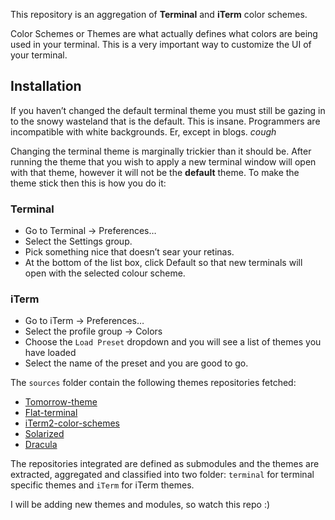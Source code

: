 
This repository is an aggregation of **Terminal** and **iTerm** color schemes. 

Color Schemes or Themes are what actually defines what colors are being used in your terminal. This is a very important way to customize the UI of your terminal.

## Installation

If you haven’t changed the default terminal theme you must still be gazing in to the snowy wasteland that is the default. This is insane. Programmers are incompatible with white backgrounds. Er, except in blogs. *cough*

Changing the terminal theme is marginally trickier than it should be. After running the theme that you wish to apply a new terminal window will open with that theme, however it will not be the **default** theme. To make the theme stick then this is how you do it:

### Terminal

- Go to Terminal → Preferences…
- Select the Settings group.
- Pick something nice that doesn’t sear your retinas.
- At the bottom of the list box, click Default so that new terminals will open with the selected colour scheme.

### iTerm

- Go to iTerm → Preferences…
- Select the profile group → Colors
- Choose the `Load Preset` dropdown and you will see a list of themes you have loaded
- Select the name of the preset and you are good to go.

The `sources` folder contain the following themes repositories fetched:

- [Tomorrow-theme](https://github.com/ChrisKempson/Tomorrow-Theme)
- [Flat-terminal](https://github.com/ahmetsulek/flat-terminal)
- [iTerm2-color-schemes](https://github.com/mbadolato/iTerm2-Color-Schemes)
- [Solarized](https://github.com/altercation/solarized)
- [Dracula](https://github.com/zenorocha/dracula-theme)

The repositories integrated are defined as submodules and the themes are extracted, aggregated and classified into two folder: `terminal` for terminal specific themes and `iTerm` for iTerm themes.

I will be adding new themes and modules, so watch this repo :)

